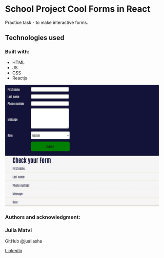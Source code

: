# School Project Cool Forms in React

Practice task - to make interactive forms.

## Technologies used

### Built with:

- HTML
- JS
- CSS
- Reactjs

![Markdown Logo](Screenshot_1.jpg)

### Authors and acknowledgment:

### Julia Matvi

GitHub @jualiasha

[LinkedIn](www.linkedin.com/in/jualiasha)
